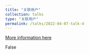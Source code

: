 ```yaml
---
title: "关联用户"
collection: talks
type: "关联用户"
permalink: /talks/2022-04-07-talk-4 
---
```


[More information here](https://google.com)

False

